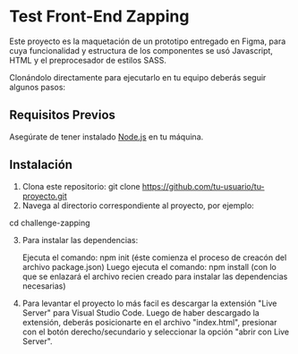 # Test  Front-End Zapping

Este proyecto es la maquetación de un prototipo entregado en Figma, para cuya funcionalidad y estructura de los componentes se usó Javascript, HTML y el preprocesador de estilos SASS.

Clonándolo directamente para ejecutarlo en tu equipo deberás seguir algunos pasos: 

## Requisitos Previos

Asegúrate de tener instalado [Node.js](https://nodejs.org/) en tu máquina.

## Instalación

1. Clona este repositorio: git clone https://github.com/tu-usuario/tu-proyecto.git
2. Navega al directorio correspondiente al proyecto, por ejemplo:

cd challenge-zapping

3. Para instalar las dependencias:

    Ejecuta el comando: npm init (éste comienza el proceso de creacón del archivo package.json)
    Luego ejecuta el comando: npm install (con lo que se enlazará el archivo recien creado para instalar las dependencias necesarias)
   
4. Para levantar el proyecto lo más facil es descargar la extensión "Live Server" para Visual Studio Code. Luego de haber descargado la extensión, deberás posicionarte en el archivo "index.html", presionar con el botón derecho/secundario y seleccionar la opción "abrir con Live Server". 


   

 

   


    
    
 
  
